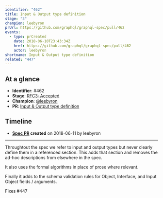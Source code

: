 ```yaml
---
identifier: "462"
title: Input & Output type definition
stage: "3"
champion: leebyron
prUrl: https://github.com/graphql/graphql-spec/pull/462
events:
  - type: prCreated
    date: 2018-06-10T23:43:34Z
    href: https://github.com/graphql/graphql-spec/pull/462
    actor: leebyron
shortname: Input & Output type definition
related: "447"
---
```


## At a glance

- **Identifier**: #462
- **Stage**: [RFC3: Accepted](https://github.com/graphql/graphql-spec/blob/main/CONTRIBUTING.md#stage-3-accepted)
- **Champion**: [@leebyron](https://github.com/leebyron)
- **PR**: [Input & Output type definition](https://github.com/graphql/graphql-spec/pull/462)

<!-- BEGIN_CUSTOM_TEXT -->



<!-- END_CUSTOM_TEXT -->

## Timeline

- **[Spec PR](https://github.com/graphql/graphql-spec/pull/462) created** on 2018-06-11 by leebyron

<!-- VERBATIM -->

---

Throughtout the spec we refer to input and output types but never clearly define them in a referenced section. This adds that section and removes the ad-hoc descriptions from elsewhere in the spec.

It also uses the formal algorithms in place of prose where relevant.

Finally it adds to the schema validation rules for Object, Interface, and Input Object fields / arguments.

Fixes #447
